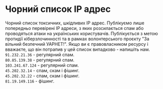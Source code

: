 # Чорний список IP адрес
Чорний список токсичних, шкідливих IP адрес. Публікуємо лише попередньо перевірені IP адреси, з яких розсилається спам або проводяться атаки на українських користувачів. Публікується з метою протидії кіберзлочинності та в рамках волонтерського проєкту "За вільний безпечний УАРНЕТ!". Якщо ви є правовласником ресурсу і вважаєте, що він потрапив у цей список випадково - напишіть нам.</br>
``91.232.21.36`` - регулярний спам.</br>
``80.85.139.38`` - регулярний спам.</br>
``103.241.67.124`` - регулярний спам.</br>
``45.202.32.14`` - спам, скам і фішинг.</br>
``45.202.32.22`` - спам, скам і фішинг.</br>
``81.19.149.116`` - фішинг.</br>
